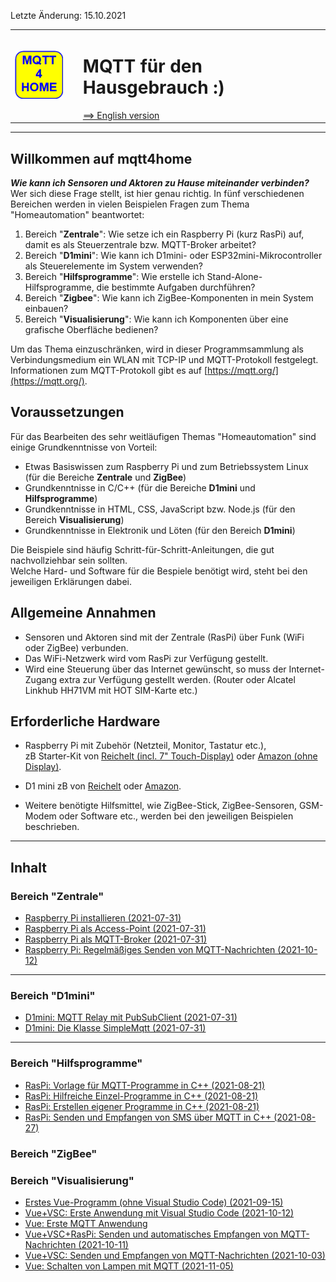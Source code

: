 Letzte &Auml;nderung: 15.10.2021
<table><tr><td><img src="md/logo/mqtt4home_96.png"></td><td>&nbsp;</td><td>
<h1>MQTT f&uuml;r den Hausgebrauch :)</h1>
<a href="readme.md">==> English version</a> &nbsp; &nbsp; &nbsp; 
</td></tr></table><hr>

## Willkommen auf mqtt4home   

__*Wie kann ich Sensoren und Aktoren zu Hause miteinander verbinden?*__   
Wer sich diese Frage stellt, ist hier genau richtig. In f&uuml;nf verschiedenen Bereichen 
 werden in vielen Beispielen Fragen zum Thema "Homeautomation" beantwortet:   
1. Bereich "__Zentrale__": Wie setze ich ein Raspberry Pi (kurz RasPi) auf, damit es als Steuerzentrale bzw. MQTT-Broker arbeitet?   
2. Bereich "__D1mini__": Wie kann ich D1mini- oder ESP32mini-Mikrocontroller als Steuerelemente im System verwenden?   
3. Bereich "__Hilfsprogramme__": Wie erstelle ich Stand-Alone-Hilfsprogramme, die bestimmte Aufgaben durchf&uuml;hren?   
4. Bereich "__Zigbee__": Wie kann ich ZigBee-Komponenten in mein System einbauen?   
5. Bereich "__Visualisierung__": Wie kann ich Komponenten &uuml;ber eine grafische Oberfl&auml;che bedienen?   

Um das Thema einzuschr&auml;nken, wird in dieser Programmsammlung als Verbindungsmedium ein WLAN mit TCP-IP und MQTT-Protokoll festgelegt.   
Informationen zum MQTT-Protokoll gibt es auf [https://mqtt.org/](https://mqtt.org/).   

## Voraussetzungen

F&uuml;r das Bearbeiten des sehr weitl&auml;ufigen Themas "Homeautomation" sind einige Grundkenntnisse von Vorteil:   
* Etwas Basiswissen zum Raspberry Pi und zum Betriebssystem Linux (f&uuml;r die Bereiche __Zentrale__ und __ZigBee__)   
* Grundkenntnisse in C/C++ (f&uuml;r die Bereiche __D1mini__ und __Hilfsprogramme__)   
* Grundkenntnisse in HTML, CSS, JavaScript bzw. Node.js (f&uuml;r den Bereich __Visualisierung__)   
* Grundkenntnisse in Elektronik und L&ouml;ten (f&uuml;r den Bereich __D1mini__)   

Die Beispiele sind h&auml;ufig Schritt-f&uuml;r-Schritt-Anleitungen, die gut nachvollziehbar sein sollten.   
Welche Hard- und Software f&uuml;r die Bespiele ben&ouml;tigt wird, steht bei den jeweiligen Erkl&auml;rungen dabei.   
   
## Allgemeine Annahmen   

* Sensoren und Aktoren sind mit der Zentrale (RasPi) &uuml;ber Funk (WiFi oder ZigBee) verbunden.
* Das WiFi-Netzwerk wird vom RasPi zur Verf&uuml;gung gestellt.
* Wird eine Steuerung &uuml;ber das Internet gew&uuml;nscht, so muss der Internet-Zugang extra zur Verf&uuml;gung gestellt werden. (Router oder Alcatel Linkhub HH71VM mit HOT SIM-Karte etc.)

## Erforderliche Hardware   

* Raspberry Pi mit Zubeh&ouml;r (Netzteil, Monitor, Tastatur etc.),   
zB Starter-Kit von [Reichelt (incl. 7" Touch-Display)](https://www.reichelt.at/at/de/raspberry-pi-4-b-4gb-inkl-7-touch-display-gehaeuse-rpi4-bdl-4gb-7td-p291393.html?PROVID=2807&gclid=Cj0KCQjw9O6HBhCrARIsADx5qCSgJ1AiDo2X72WmgAzl4nAxSPFg4yIhT37OJYww45nqSir0qp0gd-waAjhcEALw_wcB) oder 
[Amazon (ohne Display)](https://www.amazon.de/Raspberry-SD-Karte-Ultimatives-Quad-Core-unterst%C3%BCtzt/dp/B082PSBBMM/ref=sr_1_1_sspa?__mk_de_DE=%C3%85M%C3%85%C5%BD%C3%95%C3%91&dchild=1&keywords=raspberry+pi+4+set&qid=1627196094&sr=8-1-spons&psc=1&spLa=ZW5jcnlwdGVkUXVhbGlmaWVyPUFXQ0QzNDU2UU9QVTYmZW5jcnlwdGVkSWQ9QTA1ODg3NDgyTUlMWFpXWjNCWTZJJmVuY3J5cHRlZEFkSWQ9QTA1MDMyMjUzMElTVENaSEJHWTNLJndpZGdldE5hbWU9c3BfYXRmJmFjdGlvbj1jbGlja1JlZGlyZWN0JmRvTm90TG9nQ2xpY2s9dHJ1ZQ==).   
* D1 mini zB von [Reichelt](https://www.reichelt.at/at/de/d1-mini-esp8266-v2-0-d1-mini-p253978.html?PROVID=2807&gclid=Cj0KCQjw9O6HBhCrARIsADx5qCQ36slwX3O8fPPdBLJoEg1YwBGT9tDJQfl-IjdhpwqzUj0-DTPbe8saAswVEALw_wcB) oder [Amazon](https://www.amazon.de/AZDelivery-D1-Mini-ESP8266-12E-kompatibel/dp/B01N9RXGHY/ref=asc_df_B01N9RXGHY/?tag=googshopde-21&linkCode=df0&hvadid=309008177512&hvpos=&hvnetw=g&hvrand=15638866670190817706&hvpone=&hvptwo=&hvqmt=&hvdev=c&hvdvcmdl=&hvlocint=&hvlocphy=1000900&hvtargid=pla-378671262456&psc=1&th=1&psc=1&tag=&ref=&adgrpid=65257070361&hvpone=&hvptwo=&hvadid=309008177512&hvpos=&hvnetw=g&hvrand=15638866670190817706&hvqmt=&hvdev=c&hvdvcmdl=&hvlocint=&hvlocphy=1000900&hvtargid=pla-378671262456).   

* Weitere ben&ouml;tigte Hilfsmittel, wie ZigBee-Stick, ZigBee-Sensoren, GSM-Modem oder Software etc., werden bei den jeweiligen Beispielen beschrieben.   

---   

## Inhalt
### Bereich "Zentrale"
* [Raspberry Pi installieren (2021-07-31)](md/m4h01_RasPiInstall.md)
* [Raspberry Pi als Access-Point (2021-07-31)](md/m4h02_RasPiAccessPoint.md)
* [Raspberry Pi als MQTT-Broker (2021-07-31)](md/m4h03_RasPiMQTTBroker.md)
* [Raspberry Pi: Regelm&auml;&szlig;iges Senden von MQTT-Nachrichten (2021-10-12)](md/m4h104_RasPi_crontab.md)
---   
### Bereich "D1mini"
* [D1mini: MQTT Relay mit PubSubClient (2021-07-31)](md/m4h201_D1mqttRelayD1.md)
* [D1mini: Die Klasse SimpleMqtt (2021-07-31)](md/m4h202_D1SimpleMqtt.md)

---   
### Bereich "Hilfsprogramme"
* [RasPi: Vorlage f&uuml;r MQTT-Programme in C++ (2021-08-21)](md/m4h07_RasPiCppBase.md)
* [RasPi: Hilfreiche Einzel-Programme in C++ (2021-08-21)](md/m4h08_RasPiCppDemos.md)
* [RasPi: Erstellen eigener Programme in C++ (2021-08-21)](md/m4h09_RasPiCppCreatingYourOwnProgs.md)
* [RasPi: Senden und Empfangen von SMS &uuml;ber MQTT in C++ (2021-08-27)](md/m4h10_RasPiCppSms.md)

### Bereich "ZigBee"

### Bereich "Visualisierung"
* [Erstes Vue-Programm (ohne Visual Studio Code) (2021-09-15)](md/m4h501_Vue_Hello.md)
* [Vue+VSC: Erste Anwendung mit Visual Studio Code (2021-10-12)](md/m4h502_Vue_Hello_VSC.md)
* [Vue: Erste MQTT Anwendung](md/m4h503_Mqtt_mini.md)
* [Vue+VSC+RasPi: Senden und automatisches Empfangen von MQTT-Nachrichten (2021-10-11)](md/m4h504_Vue_PubSub2.md)
* [Vue+VSC: Senden und Empfangen von MQTT-Nachrichten (2021-10-03)](md/m4h505_Vue_Mqtt1.md)
* [Vue: Schalten von Lampen mit MQTT (2021-11-05)](md/m4h506_Vue_Mqtt2_Lamp.md)
